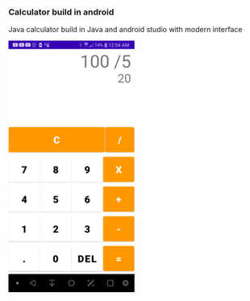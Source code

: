 ### Calculator build in android

Java calculator build in Java and android studio with modern interface

<img src="https://github.com/NelsonChad/android-calculator/blob/main/capture.png" width="250">
